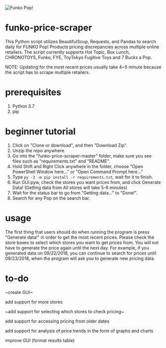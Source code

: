 ![Funko Pop!](http://diskingdom.com/wp-content/uploads/2015/01/pop-vinyls-vault-banner-1024x401.jpg)

# funko-price-scraper
This Python script utilizes BeautifulSoup, Requests, and Pandas to search daily for FUNKO Pop! Products pricing discrepancies across multiple online retailers. The script currently supports Hot Topic, Box Lunch, CHRONOTOYS, Funko, FYE, ToyTokyo Fugitive Toys and 7 Bucks a Pop.

NOTE: Updating for the most recent prices usually take 4~5 minute because the script has to scrape multiple retailers.

# prerequisites
1. Python 3.7
2. pip

# beginner tutorial
1. Click on "Clone or download", and then "Download Zip".
2. Unzip the repo anywhere.
3. Go into the "funko-price-scraper-master" folder, make sure you see files such as "requirements.txt" and "README". 
4. Hold Shift and Right Click anywhere in the folder, choose "Open PowerShell Window here..." or "Open Command Prompt here..."
5. Type `py -3 -m pip install -r requirements.txt`, wait for it to finish.
6. Run GUI.pyw, check the stores you want prices from, and click Generate Data! (Getting data from All stores will take 5-6 minutes)
7. Wait for the status bar to go from "Getting data..." to "Done!".
8. Search for any Pop on the search bar.

# usage
The first thing that users should do when running the program is press "Generate data!" in order to get the most recent prices. Please check the store boxes to select which stores you want to get prices from. You will not have to generate the price again until the next day. For example, if you generated data on 09/22/2018, you can continue to search for prices until 09/23/2018, when the program will ask you to generate new pricing data. 
   
# to-do
~create GUI~

add support for more stores

~add support for selecting which stores to check pricing~

add support for accessing pricing from older dates

add support for analysis of price trends in the form of graphs and charts

improve GUI (format results table)
